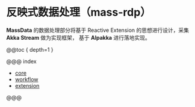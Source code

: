 # 反映式数据处理（mass-rdp）

**MassData** 的数据处理部分将基于 Reactive Extension 的思想进行设计，采集 **Akka Stream** 做为实现框架，
基于 **Alpakka** 进行落地实现。

@@toc { depth=1 }

@@@ index

* [core](core.md)
* [workflow](workflow.md)
* [extension](extension.md)

@@@
